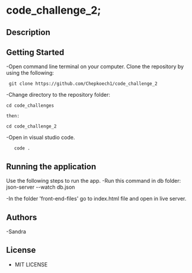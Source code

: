 # code_challenge_2;
## Description

## Getting Started
   -Open command line terminal on your computer. Clone the repository by using the following:

     git clone https://github.com/Chepkoech1/code_challenge_2

   -Change directory to the repository folder:

    cd code_challenges

    then:

    cd code_challenge_2

   -Open in visual studio code.

       code .

## Running the application
Use the following steps to run the app.
  -Run this command in db folder: json-server --watch db.json 

  -In the folder 'front-end-files' go to index.html file and open in live server.

## Authors
  -Sandra

## License
  - MIT LICENSE
  

